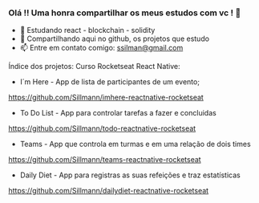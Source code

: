 ### Olá !! Uma honra compartilhar os meus estudos com vc ! 👋

- 🌱 Estudando react - blockchain - solidity
- 👯 Compartilhando aqui no github, os projetos que estudo
- 📫 Entre em contato comigo: ssilman@gmail.com

Índice dos projetos:
Curso Rocketseat React Native:
- I´m Here - App de lista de participantes de um evento;
  
https://github.com/Sillmann/imhere-reactnative-rocketseat

- To Do List - App para controlar tarefas a fazer e concluidas

https://github.com/Sillmann/todo-reactnative-rocketseat

- Teams - App que controla em turmas e em uma relação de dois times

https://github.com/Sillmann/teams-reactnative-rocketseat

- Daily Diet - App para registras as suas refeições e traz estatísticas

https://github.com/Sillmann/dailydiet-reactnative-rocketseat


<!--
**Sillmann/sillmann** is a ✨ _special_ ✨ repository because its `README.md` (this file) appears on your GitHub profile.

Here are some ideas to get you started:

- 🔭 I’m currently working on ...
- 🌱 I’m currently learning ...
- 👯 I’m looking to collaborate on ...
- 🤔 I’m looking for help with ...
- 💬 Ask me about ...
- 📫 How to reach me: ...
- 😄 Pronouns: ...
- ⚡ Fun fact: ...
-->
